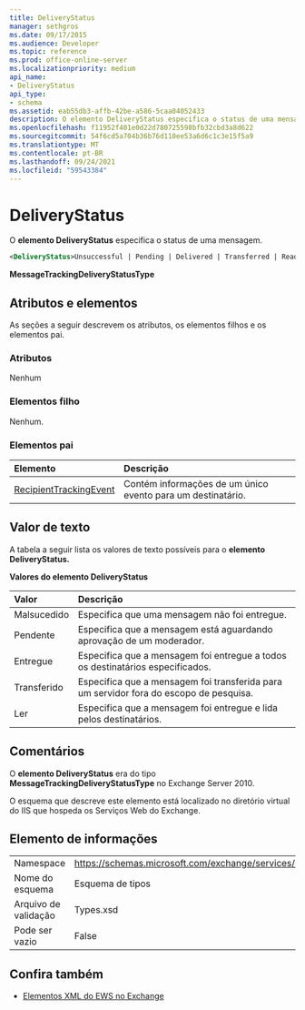 ```yaml
---
title: DeliveryStatus
manager: sethgros
ms.date: 09/17/2015
ms.audience: Developer
ms.topic: reference
ms.prod: office-online-server
ms.localizationpriority: medium
api_name:
- DeliveryStatus
api_type:
- schema
ms.assetid: eab55db3-affb-42be-a586-5caa04052433
description: O elemento DeliveryStatus especifica o status de uma mensagem.
ms.openlocfilehash: f11952f401e0d22d780725598bfb32cbd3a8d622
ms.sourcegitcommit: 54f6cd5a704b36b76d110ee53a6d6c1c3e15f5a9
ms.translationtype: MT
ms.contentlocale: pt-BR
ms.lasthandoff: 09/24/2021
ms.locfileid: "59543384"
---
```

# <a name="deliverystatus"></a>DeliveryStatus

O **elemento DeliveryStatus** especifica o status de uma mensagem. 
  
```XML
<DeliveryStatus>Unsuccessful | Pending | Delivered | Transferred | Read</DeliveryStatus>
```

 **MessageTrackingDeliveryStatusType**
## <a name="attributes-and-elements"></a>Atributos e elementos

As seções a seguir descrevem os atributos, os elementos filhos e os elementos pai.
  
### <a name="attributes"></a>Atributos

Nenhum
  
### <a name="child-elements"></a>Elementos filho

Nenhum.
  
### <a name="parent-elements"></a>Elementos pai

|**Elemento**|**Descrição**|
|:-----|:-----|
|[RecipientTrackingEvent](recipienttrackingevent.md) <br/> |Contém informações de um único evento para um destinatário.  <br/> |
   
## <a name="text-value"></a>Valor de texto

A tabela a seguir lista os valores de texto possíveis para o **elemento DeliveryStatus.** 
  
**Valores do elemento DeliveryStatus**

|**Valor**|**Descrição**|
|:-----|:-----|
|Malsucedido  <br/> |Especifica que uma mensagem não foi entregue.  <br/> |
|Pendente  <br/> |Especifica que a mensagem está aguardando aprovação de um moderador.  <br/> |
|Entregue  <br/> |Especifica que a mensagem foi entregue a todos os destinatários especificados.  <br/> |
|Transferido  <br/> |Especifica que a mensagem foi transferida para um servidor fora do escopo de pesquisa.  <br/> |
|Ler  <br/> |Especifica que a mensagem foi entregue e lida pelos destinatários.  <br/> |
   
## <a name="remarks"></a>Comentários

O **elemento DeliveryStatus** era do tipo **MessageTrackingDeliveryStatusType** no Exchange Server 2010. 
  
O esquema que descreve este elemento está localizado no diretório virtual do IIS que hospeda os Serviços Web do Exchange.
  
## <a name="element-information"></a>Elemento de informações

|||
|:-----|:-----|
|Namespace  <br/> |https://schemas.microsoft.com/exchange/services/2006/types  <br/> |
|Nome do esquema  <br/> |Esquema de tipos  <br/> |
|Arquivo de validação  <br/> |Types.xsd  <br/> |
|Pode ser vazio  <br/> |False  <br/> |
   
## <a name="see-also"></a>Confira também

- [Elementos XML do EWS no Exchange](ews-xml-elements-in-exchange.md)

